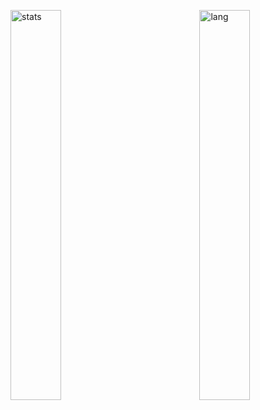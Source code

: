 <p>
  <img width="40%" align="left" alt="stats" src="https://github-readme-stats.vercel.app/api?username=nunopenim&count_private=true&show_icons=true&hide_border=true&count_private=true">
  <img width="40%" align="right" alt="lang" src="https://github-readme-stats.vercel.app/api/top-langs/?username=nunopenim&layout=compact&hide_border=true&langs_count=10" />
</p>
